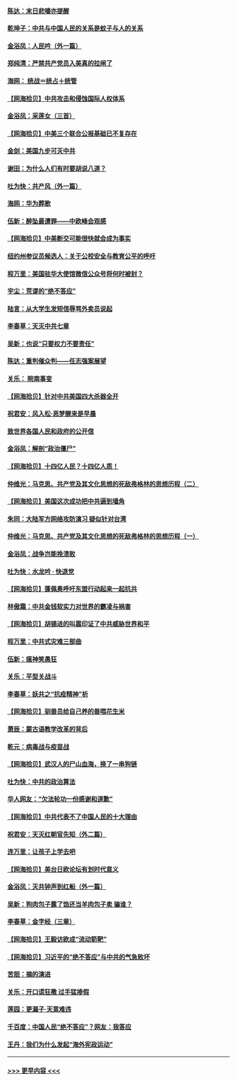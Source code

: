 #### [陈达：末日悲嚎亦提醒](../pages/nsc993/n12416736.md?t=09210351) 
#### [乾坤子：中共与中国人民的关系是蚊子与人的关系](../pages/nsc993/n12416632.md?t=09210351) 
#### [金浴凤：人民吟（外一篇）](../pages/nsc993/n12416567.md?t=09210351) 
#### [郑纯清：严禁共产党员入美真的拉闸了](../pages/nsc993/n12416550.md?t=09210351) 
#### [海网： 统战＝统占＋统管](../pages/nsc993/n12416404.md?t=09210351) 
#### [【网海拾贝】中共攻击和侵蚀国际人权体系](../pages/nsc993/n12416250.md?t=09210351) 
#### [金浴凤：采莲女（三首）](../pages/nsc993/n12415517.md?t=09210351) 
#### [【网海拾贝】中美三个联合公报基础已不复存在](../pages/nsc993/n12415054.md?t=09210351) 
#### [金剑：美国九步可灭中共](../pages/nsc993/n12413183.md?t=09210351) 
#### [谢田：为什么人们有时要胡说八道？](../pages/nsc993/n12411861.md?t=09210351) 
#### [吐为快：共产风（外一篇）](../pages/nsc993/n12411761.md?t=09210351) 
#### [海网：华为葬歌](../pages/nsc993/n12410381.md?t=09210351) 
#### [伍新：醉坠最遭罪——中欧峰会观感](../pages/nsc993/n12410364.md?t=09210351) 
#### [【网海拾贝】中美断交可能很快就会成为事实](../pages/nsc993/n12409495.md?t=09210351) 
#### [纽约州参议员候选人：关于公校安全与教育公平的呼吁](../pages/nsc993/n12409228.md?t=09210351) 
#### [程万里：美国驻华大使馆微信公众号将何时被封？](../pages/nsc993/n12407397.md?t=09210351) 
#### [宇尘：荒谬的“绝不答应”](../pages/nsc993/n12407360.md?t=09210351) 
#### [陆言：从大学生发短信辱骂外卖员说起](../pages/nsc993/n12407285.md?t=09210351) 
#### [李春草：天灭中共七章](../pages/nsc993/n12406988.md?t=09210351) 
#### [吴新：也说“只要权力不要责任”](../pages/nsc993/n12406966.md?t=09210351) 
#### [陈达：重判催众判——任志强案展望](../pages/nsc993/n12404540.md?t=09210351) 
#### [关乐： 皖南事变](../pages/nsc993/n12404288.md?t=09210351) 
#### [【网海拾贝】针对中共美国四大杀器全开](../pages/nsc993/n12404172.md?t=09210351) 
#### [祝君安：风入松‧恶梦醒来是早晨](../pages/nsc993/n12401953.md?t=09210351) 
#### [致世界各国人民和政府的公开信](../pages/nsc993/n12401824.md?t=09210351) 
#### [金浴凤：解剖“政治僵尸”](../pages/nsc993/n12401808.md?t=09210351) 
#### [【网海拾贝】十四亿人民？十四亿人质！](../pages/nsc993/n12401708.md?t=09210351) 
#### [仲维光：马克思、共产党及其文化思想的死敌弗格林的思想历程（二）](../pages/nsc993/n12399107.md?t=09210351) 
#### [【网海拾贝】美国这次成功把中共逼到墙角](../pages/nsc993/n12400173.md?t=09210351) 
#### [朱同：大陆军方网络攻防演习 疑似针对台湾](../pages/nsc993/n12399868.md?t=09210351) 
#### [仲维光：马克思、共产党及其文化思想的死敌弗格林的思想历程（一）](../pages/nsc993/n12398341.md?t=09210351) 
#### [金浴凤：战争岂能挽溃败](../pages/nsc993/n12398855.md?t=09210351) 
#### [吐为快：水龙吟 · 快退党](../pages/nsc993/n12398849.md?t=09210351) 
#### [【网海拾贝】蓬佩奥呼吁东盟行动起来一起抗共](../pages/nsc993/n12398291.md?t=09210351) 
#### [林傲霜：中共金钱软实力对世界的霸凌与祸害](../pages/nsc993/n12397515.md?t=09210351) 
#### [【网海拾贝】胡锡进的叫嚣印证了中共威胁世界和平](../pages/nsc993/n12397455.md?t=09210351) 
#### [程万里：中共式灾难三部曲](../pages/nsc993/n12397106.md?t=09210351) 
#### [伍新：瘟神笑愚狂](../pages/nsc993/n12397052.md?t=09210351) 
#### [关乐：平型关战斗](../pages/nsc993/n12395387.md?t=09210351) 
#### [李春草：妖共之“抗疫精神”析](../pages/nsc993/n12395240.md?t=09210351) 
#### [【网海拾贝】驯兽员给自己养的兽喂花生米](../pages/nsc993/n12393919.md?t=09210351) 
#### [萧辰：蒙古语教学改革的背后](../pages/nsc993/n12393677.md?t=09210351) 
#### [乾元：病毒战与疫苗战](../pages/nsc993/n12393107.md?t=09210351) 
#### [【网海拾贝】武汉人的尸山血海，换了一串狗链](../pages/nsc993/n12393043.md?t=09210351) 
#### [吐为快：中共的政治算法](../pages/nsc993/n12390506.md?t=09210351) 
#### [华人网友：“欠法轮功一份感谢和道歉”](../pages/nsc993/n12390098.md?t=09210351) 
#### [【网海拾贝】中共代表不了中国人民的十大理由](../pages/nsc993/n12388155.md?t=09210351) 
#### [祝君安：天灭红朝官先知（外二篇）](../pages/nsc993/n12387957.md?t=09210351) 
#### [连万里：让孩子上学去吧](../pages/nsc993/n12385309.md?t=09210351) 
#### [【网海拾贝】美台日欧论坛有划时代意义](../pages/nsc993/n12385232.md?t=09210351) 
#### [金浴凤：灭共钟声到红船（外一篇）](../pages/nsc993/n12385154.md?t=09210351) 
#### [吴新：狗肉包子露了馅还当羊肉包子卖 骗谁？](../pages/nsc993/n12385133.md?t=09210351) 
#### [李春草：金字经（三章）](../pages/nsc993/n12383691.md?t=09210351) 
#### [【网海拾贝】王毅访欧成“流动箭靶”](../pages/nsc993/n12383338.md?t=09210351) 
#### [【网海拾贝】习近平的“绝不答应”与中共的气急败坏](../pages/nsc993/n12382819.md?t=09210351) 
#### [苦胆：摘的演进](../pages/nsc993/n12382619.md?t=09210351) 
#### [关乐：开口谎狂撒 过手猛掺假](../pages/nsc993/n12382604.md?t=09210351) 
#### [莲园：更漏子‧天意难违](../pages/nsc993/n12382598.md?t=09210351) 
#### [千百度：中国人民“绝不答应”？网友：我答应](../pages/nsc993/n12382024.md?t=09210351) 
#### [王丹：我们为什么发起“海外宪政运动”](../pages/nsc993/n12380286.md?t=09210351) 

----
#### [ >>> 更早内容 <<< ](../indexes/nsc993-earlier.md)
